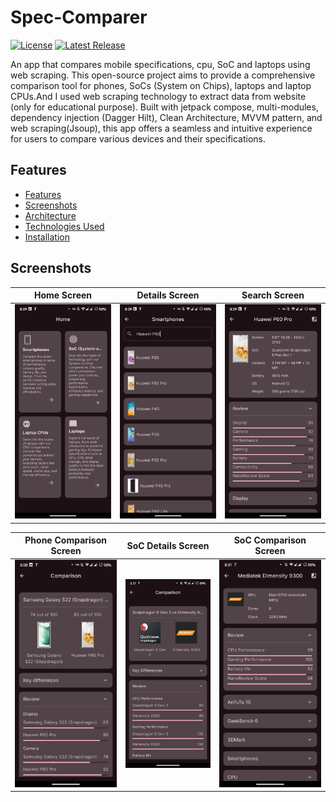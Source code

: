 # Spec-Comparer

[![License](https://img.shields.io/badge/License-MIT-blue.svg)](LICENSE)
[![Latest Release](https://img.shields.io/badge/Release-v1.0.0-green.svg)](https://github.com/Kyawkk/Spec-Comparer/releases)

An app that compares mobile specifications, cpu, SoC and laptops using web scraping. This open-source project aims to provide a comprehensive comparison tool for phones, SoCs (System on Chips), laptops and laptop CPUs.And I used web scraping technology to extract data from website (only for educational purpose). Built with jetpack compose, multi-modules, dependency injection (Dagger Hilt), Clean Architecture, MVVM pattern, and web scraping(Jsoup), this app offers a seamless and intuitive experience for users to compare various devices and their specifications.

## Features

- [Features](#features)
- [Screenshots](#screenshots)
- [Architecture](#architecture)
- [Technologies Used](#technologies-used)
- [Installation](#installation)


## Screenshots

| Home Screen                                                                             | Details Screen                                                                            | Search Screen                                                                                 |
|-----------------------------------------------------------------------------------------|-------------------------------------------------------------------------------------------|-----------------------------------------------------------------------------------------------|
| ![one](https://raw.githubusercontent.com/Kyawkk/Spec-Comparer/master/screenshots/one.png) | ![two](https://raw.githubusercontent.com/Kyawkk/Spec-Comparer/master/screenshots/two.png) | ![three](https://raw.githubusercontent.com/Kyawkk/Spec-Comparer/master/screenshots/three.png) |

| Phone Comparison Screen                                                                    | SoC Details Screen                                                                         | SoC Comparison Screen                                                                       |
|--------------------------------------------------------------------------------------------|--------------------------------------------------------------------------------------------|---------------------------------------------------------------------------------------------|
| ![one](https://raw.githubusercontent.com/Kyawkk/Spec-Comparer/master/screenshots/four.png) | ![two](https://raw.githubusercontent.com/Kyawkk/Spec-Comparer/master/screenshots/five.png) | ![three](https://raw.githubusercontent.com/Kyawkk/Spec-Comparer/master/screenshots/six.png) |
